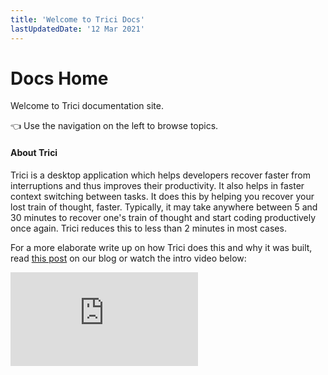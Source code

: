 ```yaml
---
title: 'Welcome to Trici Docs'
lastUpdatedDate: '12 Mar 2021'
---
```


# Docs Home

Welcome to Trici documentation site.

👈 Use the navigation on the left to browse topics.


#### About Trici

Trici is a desktop application which helps developers recover faster from interruptions and thus improves their productivity. It also helps in faster context switching between tasks. It does this by helping you recover your lost train of thought, faster. Typically, it may take anywhere between 5 and 30 minutes to recover one's train of thought and start coding productively once again. Trici reduces this to less than 2 minutes in most cases.

For a more elaborate write up on how Trici does this and why it was built, read [this post](https://www.gettrici.com/blog/introducing-trici-a-new-tool-to-help-developers-conquer-interruptions-and-be-happy/) on our blog or watch the intro video below:

<iframe
        class="intro-vid"
        src="https://www.youtube-nocookie.com/embed/OxRhcviTFaA?showinfo=0"
        frameborder="0"
        allow="autoplay; encrypted-media"
        allowfullscreen
      ></iframe>